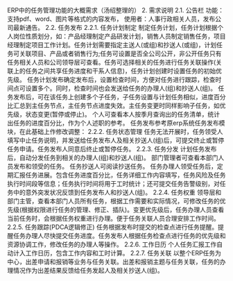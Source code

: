 ERP中的任务管理功能的大概需求（汤绍整理的）
2. 需求说明
2.1. 公告栏
功能：支持pdf、word、图片等格式的内容发布，
使用者：人事行政相关人员，发布公司最新通告。
2.2. 任务发布
2.2.1. 任务计划制定
制定任务计划，任务计划根据个人岗位性质划分，如：产品经理制定产品研发计划，销售人员制定销售任务，项目经理制定项目工作计划。任务计划需要指定主送人(或组)和抄送人(或组)，计划任务可关联项目、产品或者销售行为;任务可设置是否全公司公开，非公开任务只有任务相关人员和公司领导层可查看。任务可选择相关的任务进行任务关联操作(关联上的任务之间共享任务进度和干系人信息)，任务计划创建时设置任务的初始优先级。
任务计划发布确定发布后，设置检查时间，方便对任务进行跟踪，检查时间点可设置多个。同时，检查时间也会发送给任务的办理人(组)和抄送人(组)。
任务发布后，可在该任务上创建多个子任务，子任务设置与计划任务相似，进度百分比汇总到主任务节点，主任务节点进度失效。主任务变更时同样影响子任务，如优先级，状态变更(暂停或停止)。
个人可查看本人按季月查询出的任务清单，统计出任务的进度百分比，作为个人述职的参考。
任务发布参考原erp系统任务发布模块，在此基础上作修改调整：
2.2.2. 任务状态管理
任务无法开展时，任务领受人填写中止任务说明，并发送给任务发布人及相关抄送人(组)后，可提交终止或暂停任务申请。任务发布人同意后终止或暂停任务。
2.2.3. 任务分发
计划任务发布后，自动分发任务到相关的办理人(组)和抄送人(组)。
部门管理者可查看本部门人员发布和领受的任务。
任务抄送人可阅读抄送任务。
任务办理人领受任务后，定期汇报任务进展。包含任务进度百分比，任务详细工作内容填写，任务风险及任务执行时间段等信息；任务执行时间将用于工时统计；还可提交任务告警级别，对任务中的意外突发状况反馈到任务发布人和抄送人(组)。
2.2.4. 任务权重
领导层和部门主管，查看本部门人员所有任务，根据工作需要和实际情况，可修改任务的优先级(根据权限进行任务的管理、修正、插队)。变更优先级后，任务办理人员查看当前任务时，会根据任务权重进行办理。便于任务关联人员合理安排工作时间。
2.2.5. 任务跟踪(PDCA逻辑修正)
任务根据发布时提交的检查点进行任务提醒。提醒任务办理人尽快提交任务进度。任务发布人根据任务检查点进行任务的优先级和资源协调工作，修改任务的办理人等操作。
2.2.6. 工作日历
个人任务汇报工作自动计入工作日历，包含工作内容和工时计算。
2.2.7. 任务关联
以整个ERP任务为中心，出差申请和报销等业务与任务关联。出差和报销主题与任务关联，任务的办理情况作为出差结果反馈给任务发起人及相关抄送人(组)。
